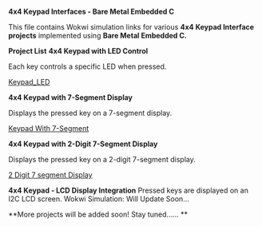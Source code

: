 **4x4 Keypad Interfaces - Bare Metal Embedded C**

This file contains Wokwi simulation links for various **4x4 Keypad Interface projects** implemented using **Bare Metal Embedded C.**


**Project List**
**4x4 Keypad with LED Control**

Each key controls a specific LED when pressed.

[Keypad_LED](https://wokwi.com/projects/424044059555426305)

**4x4 Keypad with 7-Segment Display**

Displays the pressed key on a 7-segment display.

[Keypad With 7-Segment](https://wokwi.com/projects/424159777963196417)

**4x4 Keypad with 2-Digit 7-Segment Display**

Displays the pressed key on a 2-digit 7-segment display.

[2 Digit 7 segment Display](https://wokwi.com/projects/424695432287549441)

**4x4 Keypad - LCD Display Integration**
Pressed keys are displayed on an I2C LCD screen.
Wokwi Simulation: Will Update Soon...


**More projects will be added soon! Stay tuned...... 
**
